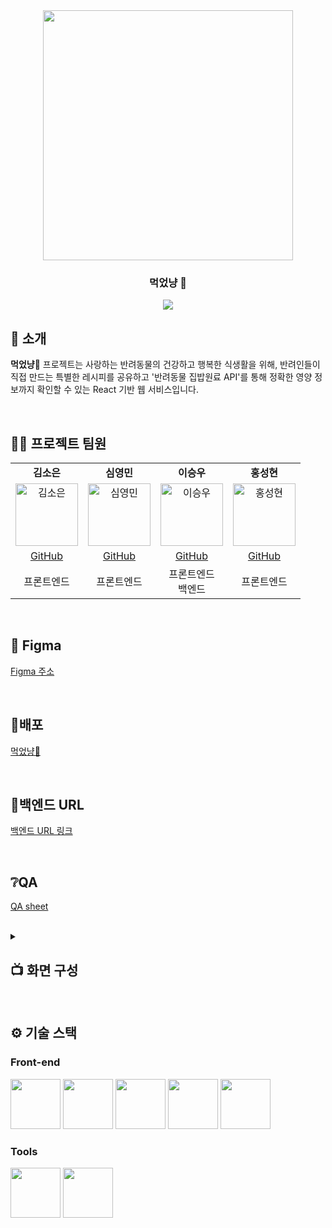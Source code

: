 <div align="center">

<!-- logo -->
<img src="https://github.com/user-attachments/assets/f871c91b-4c4e-4ffe-b748-6581c88bc27a" width="400"/>

### 먹었냥 🐾

[<img src="https://img.shields.io/badge/프로젝트 기간-2025.05.08~2025.05.20-fab2ac?style=flat&logo=&logoColor=white" />]()

</div> 


## 📝 소개
**먹었냥🐾** 프로젝트는 사랑하는 반려동물의 건강하고 행복한 식생활을 위해, 
반려인들이 직접 만드는 특별한 레시피를 공유하고 '반려동물 집밥원료 API'를 통해 정확한 영양 정보까지 확인할 수 있는 React 기반 웹 서비스입니다.

<br />

## 💁‍♂️ 프로젝트 팀원
<table>
<tr>
<td width="25%" align="center"><strong>김소은</strong></td>
<td width="25%" align="center"><strong>심영민</strong></td>
<td width="25%" align="center"><strong>이승우</strong></td>
<td width="25%" align="center"><strong>홍성현</strong></td>
</tr>
<tr>
<td width="25%" align="center">
<img src="https://github.com/user-attachments/assets/78bd7518-2c13-4134-9b98-39b5cdbd68d3" width="100px" alt="김소은"/>
</td>
<td width="25%" align="center">
<img src="https://github.com/user-attachments/assets/3a8bbdce-807c-4c5e-a228-fa678184ed1d" width="100px" alt="심영민"/>
</td>
<td width="25%" align="center">
<img src="https://avatars.githubusercontent.com/u/51819005?v=4" width="100px" alt="이승우"/>
</td>
<td width="25%" align="center">
<img src="https://github.com/user-attachments/assets/fde48b01-60f6-41eb-a09b-4e3fcb32d56e" width="100px" alt="홍성현"/>
</td>
</tr>
<tr>
<td width="25%" align="center">
<a href="https://github.com/nue-os">GitHub</a>
</td>
<td width="25%" align="center">
<a href="https://github.com/zeromin41">GitHub</a>
</td>
<td width="25%" align="center">
<a href="https://github.com/seungwoo505">GitHub</a>
</td>
<td width="25%" align="center">
<a href="https://github.com/Lacheln1">GitHub</a>
</td>
</tr>
<tr>
<td width="25%" align="center">
프론트엔드
</td>
<td width="25%" align="center">
프론트엔드
</td>
<td width="25%" align="center">
프론트엔드 </br> 백엔드
</td>
<td width="25%" align="center">
프론트엔드
</td>
</tr>
</table>

<br />

## 🎨 Figma
[Figma 주소](https://www.figma.com/design/itBUC1ZBRytPzDgcvYnz0e/5%EC%A1%B0-%ED%94%BC%EA%B7%B8%EB%A7%88?node-id=0-1&t=o1H9Ie0rRb6fbeXK-1)

<br />

## 🔗배포
[먹었냥🐾](https://seungwoo.i234.me/#/)

<br />

## 🔗백엔드 URL
[백엔드 URL 링크](https://github.com/zeromin41/YumNyang_Back)

<br />

## ❔QA
[QA sheet](https://docs.google.com/spreadsheets/d/1EUr3LgSH4WWSsexbBcjvZkuLdijED0KhsJpb7i0BLmU/edit?usp=sharing)

<br />

<details><summary><h2>📺 화면 구성</h2></summary>
  
### 메인페이지
<table>
<tr>
<td width="33%" align="center"><strong>스플래쉬</strong></td>
<td width="33%" align="center"><strong>메인페이지 동물 상호작용</strong></td>
<td width="33%" align="center"><strong>최근레시피 & 인기레시피</strong></td>
</tr>
<tr>
<td width="33%"><img src="https://github.com/user-attachments/assets/912a0c3e-ebbe-4123-b18e-ddf2477b790d"/></td>
<td width="33%"><img src="https://github.com/user-attachments/assets/a88a3dba-b22b-4ad0-a9f3-60f0f53ee781"/></td>
<td width="33%"><img src="https://github.com/user-attachments/assets/043451ee-2e35-4339-a678-49e409a5442b"/></td>
</tr>
<tr>
<td width="33%">페이지 새로고침시 렌더링 되는 화면 입니다.</td>
<td width="33%">귀여운 고양이에게 츄르를 주어 상호작용 할 수 있습니다.</td>
<td width="33%">최근레시피와 인기레시피를 카드 스와이퍼로 나타냈습니다.</td>
</tr>
</table>
</br>

### 검색페이지
<table>
<tr>
<td width="33%" align="center"><strong>검색페이지</strong></td>
<td width="33%" align="center"><strong>필터 모달</strong></td>
<td width="33%" align="center"><strong>필터된 검색 페이지</strong></td>
</tr>
<tr>
<td width="33%"><img src="https://github.com/user-attachments/assets/0ab76d2a-8d9a-497f-90f7-7cfa609c94cf"/></td>
<td width="33%"><img src="https://github.com/user-attachments/assets/29ffc503-77a7-482a-860a-15cb3a23deab"/></td>
<td width="33%"><img src="https://github.com/user-attachments/assets/1645137d-83db-4eb8-b9ca-8cc13ed61570"/></td>
</tr>
<tr>
<td width="33%">검색할 수 있는 페이지</td>
<td width="33%">필터를 선택하여 불러올 수 있습니다.</td>
<td width="33%">필터된 카드들이 나열됩니다.</td>
</tr>
</table>
</br>

### 레시피 작성
<table>
<tr>
<td width="33%" align="center"><strong>레시피 작성 - 1</strong></td>
<td width="33%" align="center"><strong>레시피 작성 - 2</strong></td>
<td width="33%" align="center"><strong>레시피 작성 기본 정보 입력</strong></td>
</tr>
<tr>
<td width="33%"><img width="340" alt="레시피 작성 - 기본 정보 초기 화면 1" src="https://github.com/user-attachments/assets/3c9c5e12-6dba-40ea-af39-29a8aafaa149" /></td>
<td width="33%"><img width="340" alt="레시피 작성 - 기본 정보 초기 화면 2" src="https://github.com/user-attachments/assets/c2ff8a5e-ce10-496b-a132-b998835d39dd" /></td>
<td width="33%"><img width="340" alt="레시피 작성 - 기본 정보  1" src="https://github.com/user-attachments/assets/c6ae08bf-15ed-4602-bb52-9e480931462e" /></td>
</tr>
<tr>
<td width="33%">제목, 대표 사진, 권장 대상, 카테고리 필드가 보여집니다.</td>
<td width="33%">요리시간, 칼로리, 1회 급여량, 재료 검색 필드가 보여집니다.</td>
<td width="33%">레시피 기본 정보를 입력할 수 있습니다.</td>
</tr>
</table>
<table>
<tr>
<td width="33%" align="center"><strong>레시피 작성 재료 검색</strong></td>
<td width="33%" align="center"><strong>재료 추가</strong></td>
<td width="33%" align="center"><strong>재료 직접 추가</strong></td>
</tr>
<tr>
<td width="33%"><img width="340" alt="레시피 작성 - 재료 검색" src="https://github.com/user-attachments/assets/1ca53e28-8172-43c7-b194-6ecd8e294bd3" /></td>
<td width="33%"><img width="340" alt="레시피 작성 - 재료 추가" src="https://github.com/user-attachments/assets/0ee6637c-fae0-484f-866d-84f9ac8cd1cc" /></td>
<td width="33%"><img width="340" alt="레시피 작성 - 재료 직접 추가하기" src="https://github.com/user-attachments/assets/4af7c645-739b-430d-8878-26b09e16791f" /></td>
</tr>
<tr>
<td width="33%">재료 검색 시 모달 창이 띄워지며, 카테고리를 선택하여 재료를 검색할 수 있습니다.</td>
<td width="33%">재료가 추가되면 해당 정보가 보여집니다.</td>
<td width="33%">재료 검색이 안되는 경우, 직접 추가를 통해 입력할 수 있습니다.</td>
</tr>
</table>
<table>
<tr>
<td width="33%" align="center"><strong>조리법 작성</strong></td>
<td width="33%" align="center"><strong>조리법 내용 입력</strong></td>
<td width="33%" align="center"><strong>다음 단계 추가</strong></td>
</tr>
<tr>
<td width="33%"><img width="341" alt="레피시 작성 - 세부 레시피 초기 화면" src="https://github.com/user-attachments/assets/f0b336eb-4ce9-4d30-b337-591d32dad389" /></td>
<td width="33%"><img width="340" alt="레시피 작성 - 세부 레시피 입력" src="https://github.com/user-attachments/assets/cdaf3786-44bb-4eee-9bf1-25c9825c106e" /></td>
<td width="33%"><img width="339" alt="레시피 작성 - 세부 레피시 다음 단계 추가" src="https://github.com/user-attachments/assets/1409d390-76dd-466c-8367-23f2edc3775c" /></td>
</tr>
<tr>
<td width="33%">조리법에는 단계에 따라 사진과 내용 입력이 가능합니다.</td>
<td width="33%">사진과 내용을 입력한 화면입니다.</td>
<td width="33%">다음 단계 추가 버튼을 통해 다음 단계를 입력할 수 있습니다.</td>
</tr>
</table>
<table>
<tr>
<td width="33%" align="center"><strong>조리법 9단계까지 입력 가능</strong></td>
<td width="33%" align="center"><strong>작성한 기본 정보 미리보기</strong></td>
<td width="33%" align="center"><strong>작성한 조리법 미리보기</strong></td>
</tr>
<tr>
<td width="33%"><img width="340" alt="레시피 작성 - 세부 레시피 9단계" src="https://github.com/user-attachments/assets/0f73a105-ae6c-41e7-8800-f0acb7bb239a" /></td>
<td width="33%"><img width="340" alt="레시피 작성 - 미리보기 1" src="https://github.com/user-attachments/assets/1f8bcbed-5c3b-4c98-b0e7-800d81a47869" /></td>
<td width="33%"><img width="340" alt="레시피 작성 - 미리보기 3" src="https://github.com/user-attachments/assets/df9d2e03-3a99-41a8-8b64-583206110f29" /></td>
</tr>
<tr>
<td width="33%">조리법은 9단계까지만 추가가 가능합니다.</td>
<td width="33%">작성한 기본 정보를 미리볼 수 있습니다.</td>
<td width="33%">작성한 조리법을 미리볼 수 있습니다.</td>
</tr>
</table>
</br>

### 레시피 상세
<table>
<tr>
<td width="33%" align="center"><strong>레시피 상세 기본정보 - 1</strong></td>
<td width="33%" align="center"><strong>레시피 상세 기본정보 - 2</strong></td>
<td width="33%" align="center"><strong>레시피 상세 조리법</strong></td>
</tr>
<tr>
<td width="33%"><img width="339" alt="기본정보" src="https://github.com/user-attachments/assets/38cbd3ad-834e-46c7-8602-a3ffd12b639c" /></td>
<td width="33%"><img width="340" alt="기본정보 - 영양정보" src="https://github.com/user-attachments/assets/5dee0c83-43b5-40d9-b212-b9f8f0e7d08c" /></td>
<td width="33%"><img width="340" alt="조리법" src="https://github.com/user-attachments/assets/1b7710dc-0b49-4f8e-9ba5-e7a72d46420e" /></td>
</tr>
<tr>
<td width="33%">작성한 레시피의 기본 정보가 보여집니다.</td>
<td width="33%">작성한 레시피의 영양정보, 댓글이 보여집니다.</td>
<td width="33%">작성한 레시피의 조리법이 보여집니다.</td>
</tr>
</table>
<table>
<tr>
<td width="33%" align="center"><strong>타이머</strong></td>
<td width="33%" align="center"><strong>전체 레시피 읽어주기</strong></td>
<td width="33%" align="center"><strong>단계별 레시피 읽어주기</strong></td>
</tr>
<tr>
<td width="33%"><img width="340" alt="타이머" src="https://github.com/user-attachments/assets/8b8fe73e-d1e1-4811-931c-0c768c91a0a3" /></td>
<td width="33%"><img width="340" alt="전체 레시피 읽어주기(TTS)" src="https://github.com/user-attachments/assets/38876464-3389-4877-bd30-4d7b26655dcc" /></td>
<td width="33%"><img width="340" alt="단계별 레시피 읽어주기" src="https://github.com/user-attachments/assets/ba289084-17aa-48c2-a7b1-ff0c1eb94787" /></td>
</tr>
<tr>
<td width="33%">조리법을 보며 타이머를 설정할 수 있습니다.</td>
<td width="33%">전체 레시피를 음성으로 들을 수 있습니다.</td>
<td width="33%">단계별 레시피를 음성으로 들을 수 있습니다.</td>
</tr>
</table>
<table>
<tr>
<td width="33%" align="center"><strong>댓글 작성</strong></td>
<td width="33%" align="center"><strong>댓글 삭제</strong></td>
<td width="33%" align="center"><strong>레시피 삭제</strong></td>
</tr>
<tr>
<td width="33%"><img width="339" alt="댓글 작성" src="https://github.com/user-attachments/assets/aeb205b7-f321-41e6-850d-7ed98132313e" /></td>
<td width="33%"><img width="323" alt="댓글 삭제" src="https://github.com/user-attachments/assets/da3a6205-2150-4294-8c0c-4360164b6eac" /></td>
<td width="33%"><img width="323" alt="레시피 삭제" src="https://github.com/user-attachments/assets/a9675c34-014f-4770-aa4c-4342d750b29c" /></td>
</tr>
<tr>
<td width="33%">로그인한 사용자만 댓글을 작성할 수 있습니다.</td>
<td width="33%">본인이 작성한 댓글을 삭제할 수 있습니다.</td>
<td width="33%">본인이 작성한 레시피를 작성할 수 있습니다.</td>
</tr>
</table>
</br>

### 마이페이지
<table>
<tr>
<td width="33%" align="center"><strong>마이페이지 - 1</strong></td>
<td width="33%" align="center"><strong>마이페이지 - 2</strong></td>
<td width="33%" align="center"><strong>사용자 정보 수정</strong></td>
</tr>
<tr>
<td width="33%"><img width="323" alt="마이페이지 - 1" src="https://github.com/user-attachments/assets/000aac81-0143-4130-9431-5ce7f1fe4c5b" /></td>
<td width="33%"><img width="323" alt="마이페이지 - 2" src="https://github.com/user-attachments/assets/c93ffa4a-05d0-4d60-a7a3-6a2b39a00e9e" /></td>
<td width="33%"><img width="322" alt="정보 수정 - 1" src="https://github.com/user-attachments/assets/e6ab54d5-6c2d-49d7-a51f-ce1402b97301" /></td>
</tr>
<tr>
<td width="33%">사용자 정보, 정보 수정, 내가 찜한 레시피, 내가 작성한 레시피가 보여집니다.</td>
<td width="33%">내가 작성한 리뷰, 로그아웃, 회원탈퇴가 보여집니다.</td>
<td width="33%">정보 수정 버튼을 누르면 모달에서 수정이 가능하며, 기본 정보들이 채워져있습니다.</td>
</tr>
</table>
<table>
<tr>
<td width="33%" align="center"><strong>닉네임 정보 수정</strong></td>
<td width="33%" align="center"><strong>비밀번호 정보 수정</strong></td>
<td width="33%" align="center"><strong>반려동물 정보 수정</strong></td>
</tr>
<tr>
<td width="33%"><img width="322" alt="닉네임 정보 수정" src="https://github.com/user-attachments/assets/671274e6-c3b5-4af8-b214-4ddf9ca532e4" /></td>
<td width="33%"><img width="324" alt="비밀번호 정보 수정" src="https://github.com/user-attachments/assets/668095f5-bf73-4c98-a841-d69715b325a2" /></td>
<td width="33%"><img width="322" alt="반려동물 정보 수정" src="https://github.com/user-attachments/assets/875cd4db-ecd9-4d86-9fee-d8b3bfa1eeca" /></td>
</tr>
<tr>
<td width="33%">닉네임 중복 확인을 통해 닉네임을 수정할 수 있습니다.</td>
<td width="33%">비밀번호 유효성 검증을 통과해야 비밀번호를 수정할 수 있습니다.</td>
<td width="33%">반려동물 정보를 수정할 수 있습니다. 반려동물 정보 중 하나라도 수정된 경우 반려동물 종류와 이름이 필수입니다.</td>
</tr>
</table>
<table>
<tr>
<td align="center"><strong>정보 수정 완료</strong></td>
</tr>
<tr>
<td><img width="310" alt="정보 수정 완료" src="https://github.com/user-attachments/assets/030f0257-e777-4403-b005-5c927caf1cc5" /></td>
</tr>
<tr>
<td>수정된 내용이 마이페이지에 반영됩니다.</td>
</tr>
</table>
</br>

### 회원가입
<table>
<tr>
<td width="33%" align="center"><strong>회원가입 - 1</strong></td>
<td width="33%" align="center"><strong>회원가입 - 2</strong></td>
<td width="33%" align="center"><strong>회원가입 입력 필드 유효성 검사</strong></td>
</tr>
<tr>
<td width="33%"><img width="324" alt="회원가입 - 1" src="https://github.com/user-attachments/assets/d0fab31b-4fa4-4529-ae46-8152f73a46e6" /></td>
<td width="33%"><img width="323" alt="회원가입 - 2" src="https://github.com/user-attachments/assets/5ae3bbd7-3259-4ac9-8de4-3b9844685af3" /></td>
<td width="33%"><img width="323" alt="회원가입 입력 필드 유효성 검사" src="https://github.com/user-attachments/assets/b0cc7c80-c581-4d29-bf41-14c695f7b31d" /></td>
</tr>
<tr>
<td width="33%">아이디, 닉네임, 비밀번호, 비밀번호 확인 필드가 보여집니다.</td>
<td width="33%">반려동물 종류, 이름, 나이 입력 및 버튼이 보여집니다.</td>
<td width="33%">모든 필드에 대해 유효성 검사를 진행합니다. 단, 반려동물 입력은 선택이며 하나라도 입력한 경우 종류와 이름은 필수입니다.</td>
</tr>
</table>
<table>
<tr>
<td width="33%" align="center"><strong>중복 미확인</strong></td>
<td width="33%" align="center"><strong>중복된 경우</strong></td>
<td width="33%" align="center"><strong>중복 확인 성공</strong></td>
</tr>
<tr>
<td width="33%"><img width="323" alt="아이디   닉네임 중복 미확인" src="https://github.com/user-attachments/assets/8d6baf24-f4d8-4555-ab8b-c5bb4cedcbdd" /></td>
<td width="33%"><img width="323" alt="아이디   닉네임 중복" src="https://github.com/user-attachments/assets/c891f324-240c-44a1-ae5d-c3d65fbf08d6" /></td>
<td width="33%"><img width="323" alt="아이디   닉네임 중복 확인 성공" src="https://github.com/user-attachments/assets/226e196d-d690-4884-b9d7-c144c2d85177" /></td>
</tr>
<tr>
<td width="33%">중복 확인을 하지 않으면 회원가입이 불가능합니다.</td>
<td width="33%">아이디 또는 닉네임이 중복된 경우, 에러 메시지를 보여줍니다.</td>
<td width="33%">아이디 또는 닉네임이 중복되지 않은 경우, 성공 메시지를 보여줍니다.</td>
</tr>
</table>
</br>

### 로그인
<table>
<tr>
<td width="33%" align="center"><strong>로그인</strong></td>
<td width="33%" align="center"><strong>입력 필드 유효성 검사</strong></td>
<td width="33%" align="center"><strong>잘못된 아이디 & 비밀번호 입력</strong></td>
</tr>
<tr>
<td width="33%"><img width="323" alt="로그인" src="https://github.com/user-attachments/assets/584d1895-7bfe-4c9f-ad66-274b034bf818" /></td>
<td width="33%"><img width="325" alt="로그인 입력 필드 유효성 검사" src="https://github.com/user-attachments/assets/93b1db3e-47a6-4598-9f73-9bb4d472d575" /></td>
<td width="33%"><img width="321" alt="잘못된 아이디   패스워드 " src="https://github.com/user-attachments/assets/de7d32b7-0ce4-4ed0-a71e-268beb2dd6d6" /></td>
</tr>
<tr>
<td width="33%">아이디와 비밀번호를 통해 로그인이 가능합니다.</td>
<td width="33%">입력 필드가 비어 있거나 유효하지 않으면 에러 메시지를 보여줍니다.</td>
<td width="33%">아이디 또는 비밀번호가 틀린 경우, 로그인이 되지 않습니다.</td>
</tr>
</table>
</br>

### 회원탈퇴
<table>
<tr>
<td width="33%" align="center"><strong>회원탈퇴</strong></td>
<td width="33%" align="center"><strong>회원탈퇴 입력 필드 유효성 검사</strong></td>
<td width="33%" align="center"><strong>비정상적 접근 탈퇴</strong></td>
</tr>
<tr>
<td width="33%"><img width="323" alt="회원탈퇴" src="https://github.com/user-attachments/assets/d9994bd4-cbb0-4487-a32f-4e4a543556fd" /></td>
<td width="33%"><img width="323" alt="회원탈퇴 입력 필드 유효성 검사" src="https://github.com/user-attachments/assets/14ad0862-f08d-46c5-b711-01da6e9ef8c6" /></td>
<td width="33%"><img width="323" alt="비정상적 접근 탈퇴" src="https://github.com/user-attachments/assets/7d3bfcf2-8aba-4576-a930-bae33a84dcca" /></td>
</tr>
<tr>
<td width="33%">로그인 시에만 회원탈퇴가 가능합니다.</td>
<td width="33%">아이디, 비밀번호, 비밀번호 확인이 유효하지 않으면 에러 메시지를 보여줍니다.</td>
<td width="33%">로그인된 계정이 아닌 다른 계정 탈퇴 시 회원탈퇴가 되지 않습니다.</td>
</tr>
</table>

</details>

<br />

## ⚙ 기술 스택
### Front-end
<div>
<img src="https://github.com/yewon-Noh/readme-template/blob/main/skills/JavaScript.png?raw=true" width="80">
<img src="https://github.com/yewon-Noh/readme-template/blob/main/skills/React.png?raw=true" width="80">
<img src="https://github.com/user-attachments/assets/ac853fc6-3489-4d55-be9b-66874e93d8bc" width="80">
<img src="https://github.com/user-attachments/assets/df601d5e-bc6a-4c53-9d55-8e715e392cb5" width="80">
<img src="https://github.com/user-attachments/assets/c97f9794-44f9-4f8c-ba3a-80ae8a62c084" width="80">

</div>

### Tools
<div>
<img src="https://github.com/yewon-Noh/readme-template/blob/main/skills/Github.png?raw=true" width="80">
<img src="https://github.com/yewon-Noh/readme-template/blob/main/skills/Notion.png?raw=true" width="80">
</div>

<br />
